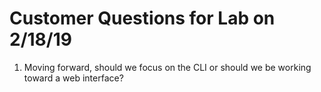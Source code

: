 # Customer Questions for Lab on 2/18/19

1. Moving forward, should we focus on the CLI or should we be working
    toward a web interface? 
